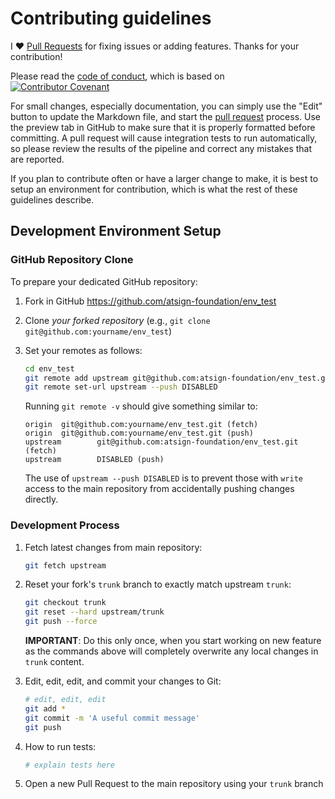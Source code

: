 # Contributing guidelines

I :heart: [Pull Requests](https://help.github.com/articles/about-pull-requests/)
for fixing issues or adding features. Thanks for your contribution!

Please read the [code of conduct](code_of_conduct.md), which is based on
[![Contributor Covenant](https://img.shields.io/badge/Contributor%20Covenant-2.0-4baaaa.svg)](code_of_conduct.md)


For small changes, especially documentation, you can simply use the "Edit" button
to update the Markdown file, and start the
[pull request](https://help.github.com/articles/about-pull-requests/) process.
Use the preview tab in GitHub to make sure that it is properly
formatted before committing.
A pull request will cause integration tests to run automatically, so please review
the results of the pipeline and correct any mistakes that are reported.

If you plan to contribute often or have a larger change to make, it is best to
setup an environment for contribution, which is what the rest of these guidelines
describe.

## Development Environment Setup


### GitHub Repository Clone

To prepare your dedicated GitHub repository:

1. Fork in GitHub https://github.com/atsign-foundation/env_test
2. Clone *your forked repository* (e.g., `git clone git@github.com:yourname/env_test`)
3. Set your remotes as follows:

   ```sh
   cd env_test
   git remote add upstream git@github.com:atsign-foundation/env_test.git
   git remote set-url upstream --push DISABLED
   ```

   Running `git remote -v` should give something similar to:

   ```text
   origin  git@github.com:yourname/env_test.git (fetch)
   origin  git@github.com:yourname/env_test.git (push)
   upstream        git@github.com:atsign-foundation/env_test.git (fetch)
   upstream        DISABLED (push)
   ```

   The use of `upstream --push DISABLED` is to prevent those
   with `write` access to the main repository from accidentally pushing changes
   directly.
   
### Development Process

1. Fetch latest changes from main repository:

   ```sh
   git fetch upstream
   ```

1. Reset your fork's `trunk` branch to exactly match upstream `trunk`:

   ```sh
   git checkout trunk
   git reset --hard upstream/trunk
   git push --force
   ```

   **IMPORTANT**: Do this only once, when you start working on new feature as
   the commands above will completely overwrite any local changes in `trunk` content.
1. Edit, edit, edit, and commit your changes to Git:

   ```sh
   # edit, edit, edit
   git add *
   git commit -m 'A useful commit message'
   git push
   ```

1. How to run tests:

   ``` sh
   # explain tests here
   ```

1. Open a new Pull Request to the main repository using your `trunk` branch